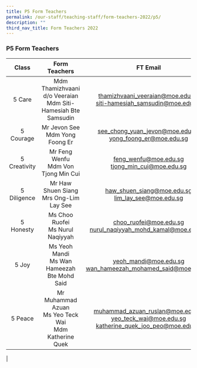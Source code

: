 ```yaml
---
title: P5 Form Teachers
permalink: /our-staff/teaching-staff/form-teachers-2022/p5/
description: ""
third_nav_title: Form Teachers 2022
---
```

### **P5 Form Teachers**

| Class | Form Teachers | FT Email |
|:---:|:---:|:---:|
| 5 Care | Mdm Thamizhvaani d/o Veeraian <br> Mdm Siti-Hamesiah Bte Samsudin | [thamizhvaani_veeraian@moe.edu.sg](mailto:thamizhvaani_veeraian@moe.edu.sg) <br> [siti-hamesiah_samsudin@moe.edu.sg](mailto:siti-hamesiah_samsudin@moe.edu.sg) |
| 5 Courage | Mr Jevon See <br> Mdm Yong Foong Er | [see_chong_yuan_jevon@moe.edu.sg](mailto:see_chong_yuan_jevon@moe.edu.sg) <br> [yong_foong_er@moe.edu.sg](mailto:yong_foong_er@moe.edu.sg) |
|  5 Creativity | Mr Feng Wenfu <br> Mdm Von Tjong Min Cui | [feng_wenfu@moe.edu.sg](mailto:feng_wenfu@moe.edu.sg) <br> [tjong_min_cui@moe.edu.sg](mailto:tjong_min_cui@moe.edu.sg) |
|  5 Diligence | Mr Haw Shuen Siang <br> Mrs Ong-Lim Lay See | [haw_shuen_siang@moe.edu.sg](mailto:haw_shuen_siang@moe.edu.sg) <br> [lim_lay_see@moe.edu.sg](mailto:lim_lay_see@moe.edu.sg) |
|  5 Honesty | Ms Choo Ruofei <br> Ms Nurul Naqiyyah | [choo_ruofei@moe.edu.sg](mailto:choo_ruofei@moe.edu.sg) <br> [nurul_naqiyyah_mohd_kamal@moe.edu.sg](mailto:nurul_naqiyyah_mohd_kamal@moe.edu.sg) |
|  5 Joy | Ms Yeoh Mandi <br> Ms Wan Hameezah Bte Mohd Said | [yeoh_mandi@moe.edu.sg](mailto:yeoh_mandi@moe.edu.sg) <br> [wan_hameezah_mohamed_said@moe.edu.sg](mailto:wan_hameezah_mohamed_said@moe.edu.sg) |
|  5 Peace | Mr Muhammad Azuan <br> Ms Yeo Teck Wai <br> Mdm Katherine Quek | [muhammad_azuan_ruslan@moe.edu.sg](mailto:muhammad_azuan_ruslan@moe.edu.sg) <br> [yeo_teck_wai@moe.edu.sg](mailto:yeo_teck_wai@moe.edu.sg) <br> [katherine_quek_joo_peo@moe.edu.sg](mailto:katherine_quek_joo_peo@moe.edu.sg) |
|